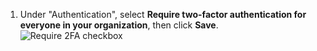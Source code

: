 1. Under "Authentication", select **Require two-factor authentication for everyone in your organization**, then click **Save**.
   ![Require 2FA checkbox](/assets/images/help/organizations/require-2fa-checkbox.png)
